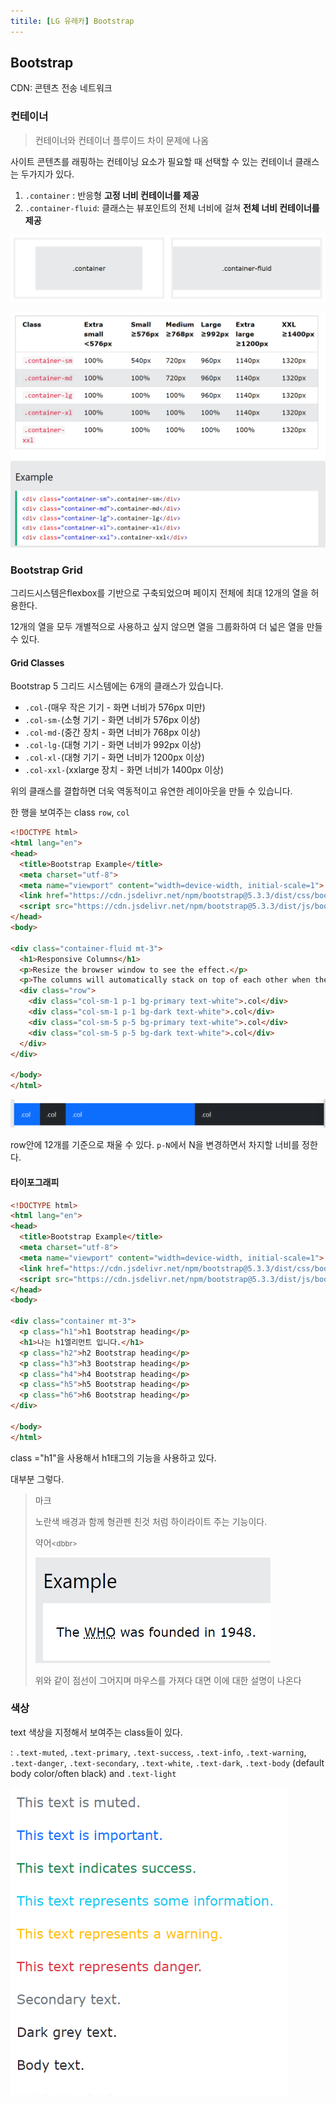 ```yaml
---
titile: [LG 유레카] Bootstrap
---
```


## Bootstrap

CDN: 콘텐츠 전송 네트워크

### 컨테이너

> 컨테이너와 컨테이너 플루이드 차이 문제에 나옴

사이트 콘텐츠를 래핑하는 컨테이닝 요소가 필요할 때 선택할 수 있는 컨테이너 클래스는 두가지가 있다.

1. `.container` : 반응형 **고정 너비 컨테이너를 제공**
2. `.container-fluid`: 클래스는 뷰포인트의 전체 너비에 걸쳐 **전체 너비 컨테이너를 제공**

![image-20240730101925718](../images/Untitled/image-20240730101925718.png)

![image-20240730102413241](../images/Untitled/image-20240730102413241.png)



### Bootstrap Grid

그리드시스템은flexbox를 기반으로 구축되었으며 페이지 전체에 최대 12개의 열을 허용한다.

12개의 열을 모두 개별적으로 사용하고 싶지 않으면 열을 그룹화하여 더 넓은 열을 만들 수 있다.

#### Grid Classes

Bootstrap 5 그리드 시스템에는 6개의 클래스가 있습니다.

- `.col-`(매우 작은 기기 - 화면 너비가 576px 미만)
- `.col-sm-`(소형 기기 - 화면 너비가 576px 이상)
- `.col-md-`(중간 장치 - 화면 너비가 768px 이상)
- `.col-lg-`(대형 기기 - 화면 너비가 992px 이상)
- `.col-xl-`(대형 기기 - 화면 너비가 1200px 이상)
- `.col-xxl-`(xxlarge 장치 - 화면 너비가 1400px 이상)

위의 클래스를 결합하면 더욱 역동적이고 유연한 레이아웃을 만들 수 있습니다.

한 행을 보여주는 class `row`, `col`

``` html
<!DOCTYPE html>
<html lang="en">
<head>
  <title>Bootstrap Example</title>
  <meta charset="utf-8">
  <meta name="viewport" content="width=device-width, initial-scale=1">
  <link href="https://cdn.jsdelivr.net/npm/bootstrap@5.3.3/dist/css/bootstrap.min.css" rel="stylesheet">
  <script src="https://cdn.jsdelivr.net/npm/bootstrap@5.3.3/dist/js/bootstrap.bundle.min.js"></script>
</head>
<body>
  
<div class="container-fluid mt-3">
  <h1>Responsive Columns</h1>
  <p>Resize the browser window to see the effect.</p>
  <p>The columns will automatically stack on top of each other when the screen is less than 576px wide.</p>
  <div class="row">
    <div class="col-sm-1 p-1 bg-primary text-white">.col</div>
    <div class="col-sm-1 p-1 bg-dark text-white">.col</div>
    <div class="col-sm-5 p-5 bg-primary text-white">.col</div>
    <div class="col-sm-5 p-5 bg-dark text-white">.col</div>
  </div>
</div>

</body>
</html>
```

![image-20240730103159386](../images/Untitled/image-20240730103159386.png)

row안에 12개를 기준으로 채울 수 있다.  `p-N`에서 N을 변경하면서 차지할 너비를 정한다.

####  타이포그래피

``` html
<!DOCTYPE html>
<html lang="en">
<head>
  <title>Bootstrap Example</title>
  <meta charset="utf-8">
  <meta name="viewport" content="width=device-width, initial-scale=1">
  <link href="https://cdn.jsdelivr.net/npm/bootstrap@5.3.3/dist/css/bootstrap.min.css" rel="stylesheet">
  <script src="https://cdn.jsdelivr.net/npm/bootstrap@5.3.3/dist/js/bootstrap.bundle.min.js"></script>
</head>
<body>

<div class="container mt-3">
  <p class="h1">h1 Bootstrap heading</p>  
  <h1>나는 h1엘리먼트 입니다.</h1>
  <p class="h2">h2 Bootstrap heading</p>
  <p class="h3">h3 Bootstrap heading</p>
  <p class="h4">h4 Bootstrap heading</p>
  <p class="h5">h5 Bootstrap heading</p>
  <p class="h6">h6 Bootstrap heading</p>
</div>

</body>
</html>

```

class ="h1"을 사용해서 h1태그의 기능을 사용하고 있다.

대부분 그렇다. 

> 마크
>
> 노란색 배경과 함께 형관펜 친것  처럼 하이라이트  주는 기능이다.
>
> 약어<small>\<dbbr></small>
>
> <img src="../images/Untitled/image-20240730104120162.png" alt="image-20240730104120162" style="zoom:67%;" />
>
> 위와 같이 점선이 그어지며 마우스를 가져다 대면 이에 대한 설명이 나온다

### 색상

text 색상을 지정해서 보여주는 class들이 있다.

: `.text-muted`, `.text-primary`, `.text-success`, `.text-info`, `.text-warning`, `.text-danger`, `.text-secondary`, `.text-white`, `.text-dark`, `.text-body` (default body color/often black) and `.text-light`

<img src="../images/Untitled/image-20240730104907627.png" alt="image-20240730104907627" style="zoom:70%;" />